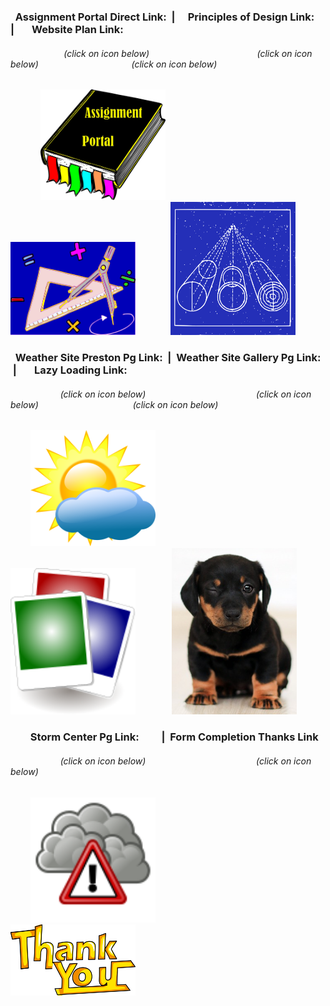 ### &nbsp; Assignment Portal Direct Link: &nbsp;|&emsp; Principles of Design Link:&emsp; |&nbsp; &emsp; Website Plan Link:

###### &emsp; &nbsp; &emsp; &emsp; &nbsp; &nbsp; &nbsp; (click on icon below) &nbsp; &nbsp; &nbsp; &nbsp; &emsp; &emsp; &nbsp; &nbsp; &nbsp; &nbsp; &emsp; &nbsp; &emsp; &emsp; &nbsp; (click on icon below) &nbsp; &nbsp; &emsp; &emsp; &nbsp; &nbsp; &nbsp; &nbsp; &emsp; &emsp; &emsp; &nbsp; (click on icon below)                                                              

&emsp; &emsp; &nbsp; &nbsp;[<img src="sources/assignment_portal_icon_link.png" width="200">](https://jmmonjeremy.github.io/)
&nbsp; &emsp; &nbsp; &emsp; &emsp; &nbsp;[<img src="sources/design_principles_icon_link.png" width="200">](https://jmmonjeremy.github.io/design-principles.html) 
&nbsp; &nbsp; &emsp; &emsp; [<img src="sources/site_plan_icon_link.png" width="200">](https://jmmonjeremy.github.io/lesson2/index.html)

### &nbsp; Weather Site Preston Pg Link: &nbsp;| &nbsp;Weather Site Gallery Pg Link: &nbsp;|&nbsp; &emsp; Lazy Loading Link:

###### &emsp; &nbsp; &emsp; &emsp; &emsp; (click on icon below) &emsp; &emsp; &nbsp; &nbsp; &emsp; &nbsp; &emsp; &emsp; &nbsp; &nbsp; &nbsp; &emsp; &emsp; (click on icon below) &emsp; &nbsp; &nbsp; &emsp; &emsp; &nbsp; &nbsp; &nbsp; &emsp; &emsp; &emsp; (click on icon below)    

&emsp; &emsp;[<img src="sources/the_weather_chatter_communinty_icon_link.png" width="200">](https://jmmonjeremy.github.io/weather/preston.html)
&emsp; &emsp; &emsp; &emsp; &emsp; [<img src="sources/weather_gallery_icon_link.png" width="200">](https://jmmonjeremy.github.io/weather/gallery-7.html) 
&emsp; &emsp; &emsp; [<img src="sources/lazyloading_icon_link.jpg" width="200">](https://jmmonjeremy.github.io/lesson-4/lazyload.html)

### &nbsp; &emsp; &nbsp;Storm Center Pg Link: &nbsp; &emsp; &nbsp;|&nbsp; Form Completion Thanks Link

###### &emsp; &nbsp; &emsp; &emsp; &emsp; (click on icon below) &emsp; &emsp; &nbsp; &nbsp; &emsp; &nbsp; &emsp; &emsp; &nbsp; &nbsp; &nbsp; &emsp; &emsp; (click on icon below) 

&emsp; &emsp;[<img src="sources/stormcenter_icon_link.svg" width="200">](https://jmmonjeremy.github.io/weather/stormcenter.html)
&emsp; &emsp; &emsp; &emsp; &emsp; [<img src="sources/thanks_icon_link.png" width="200">](https://jmmonjeremy.github.io/weather/thanks.html?name=Jeremy+Troy+Suchanski&email=JeremySuchanski%40hotmail.com&phone=5039894039&zip=97124&date=&storm=&severity=1&comments=)
